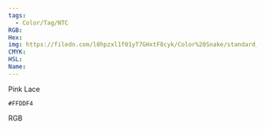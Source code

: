 ```yaml
---
tags:
  - Color/Tag/NTC
RGB:
Hex:
img: https://filedn.com/l0hpzxl1f01yT7GHxtF8cyk/Color%20Snake/standard_csv_to_svg//FFDDF4.svg
CMYK:
HSL:
Name:
---
```

Pink Lace
```palette
#FFDDF4
```
RGB
